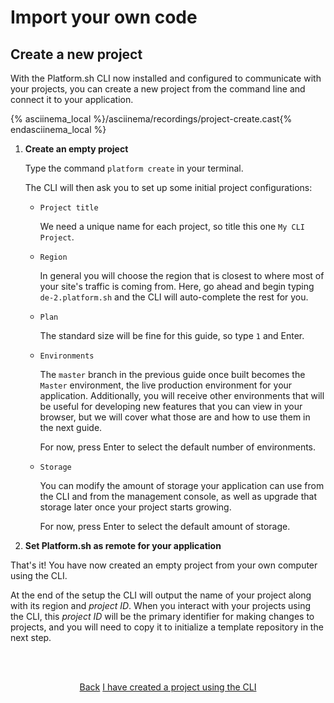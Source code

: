 <html>
<head>
  <link rel="stylesheet" type="text/css" href="/asciinema/asciinema-player.css" />
  <script src="/asciinema/asciinema-player.js"></script>
</head>
</html>

# Import your own code

## Create a new project

With the Platform.sh CLI now installed and configured to communicate with your projects, you can create a new project from the command line and connect it to your application.

{% asciinema_local %}/asciinema/recordings/project-create.cast{% endasciinema_local %}
    
1. **Create an empty project**

    Type the command `platform create` in your terminal.
    
    The CLI will then ask you to set up some initial project configurations:
    
    * `Project title`
    
       We need a unique name for each project, so title this one `My CLI Project`.
    
    * `Region`
    
       In general you will choose the region that is closest to where most of your site's traffic is coming from. Here, go ahead and begin typing `de-2.platform.sh` and the CLI will auto-complete the rest for you.
      
    * `Plan`
    
       The standard size will be fine for this guide, so type `1` and Enter.
    
    * `Environments`
    
       The `master` branch in the previous guide once built becomes the `Master` environment, the live production environment for your application. Additionally, you will receive other environments that will be useful for developing new features that you can view in your browser, but we will cover what those are and how to use them in the next guide.
       
       For now, press Enter to select the default number of environments.
    
    * `Storage`
    
       You can modify the amount of storage your application can use from the CLI and from the management console, as well as upgrade that storage later once your project starts growing.
       
       For now, press Enter to select the default amount of storage.

2. **Set Platform.sh as remote for your application**



That's it! You have now created an empty project from your own computer using the CLI.

At the end of the setup the CLI will output the name of your project along with its region and *project ID*. When you interact with your projects using the CLI, this *project ID* will be the primary identifier for making changes to projects, and you will need to copy it to initialize a template repository in the next step.


<html>
<head>
<link rel="stylesheet" href="/styles/styles.css">
</head>
<body>

<br/><br/>

<center>

<a href="/gettingstarted/own-code/step-3.html" class="buttongen small">Back</a>
<a href="/gettingstarted/own-code/step-5.html" class="buttongen small">I have created a project using the CLI</a>

</center>

<br/><br/>

</body>
</html>
